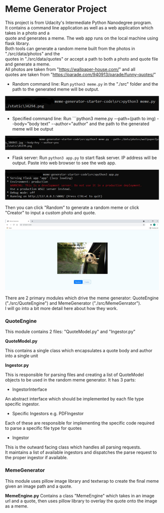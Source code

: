 # Meme Generator Project
This project is from Udacity's Intermediate Python Nanodegree program. <br>It contains a command line application as well as a web application which takes in a photo and a <br>quote and generates a meme. The web app runs on the local machine using flask library. <br>Both tools can generate a random meme built from the photos in "./src/data/photos" and the <br>quotes in "./src/data/quotes" or accept a path to both a photo and quote file and generate a meme. <br>All photos are taken from "https://wallpaper-house.com/" and all <br>quotes are taken from "https://parade.com/940913/parade/funny-quotes/"

- Random command line:
Run ```python3 meme.py``` in the "./src" folder and the path to the generated meme will be output.

![command_line_random](./src/data/examples/command_line_random.jpg)

- Specified command line:
Run ```python3 meme.py --path=(path to img) --body="body text" --author="author" and the path to the generated meme will be output

![command_line_specific](./src/data/examples/command_line_specific.jpg)

- Flask server:
Run ```python3 app.py``` to start flask server. IP address will be output. Paste into web browser to see the web app.

![flask_startup](./src/data/examples/flask_startup.jpg)

Then you can click "Random" to generate a random meme or click "Creator" to input a custom photo and quote.

![flask_random](./src/data/examples/flask_random.jpg)





There are 2 primary modules which drive the meme generator: QuoteEngine ("./src/QuoteEngine") and MemeGenerator ("./src/MemeGenrator"). <br>I will go into a bit more detail here about how they work.

### QuoteEngine
This module contains 2 files: "QuoteModel.py" and "Ingestor.py"

**QuoteModel.py**

This contains a single class which encapsulates a quote body and author into a single unit

**Ingestor.py**

This is responsible for parsing files and creating a list of QuoteModel objects to be used in the random meme generator. It has 3 parts:
- IngestorInterface

An abstract interface which should be implemented by each file type specific ingestor.

- Specific Ingestors e.g. PDFIngestor

Each of these are responsible for implementing the specific code required to parse a specific file type for quotes

- Ingestor

This is the outward facing class which handles all parsing requests. <br>It maintains a list of available ingestors and dispatches the parse request to the proper ingestor if available.

### MemeGenerator
This module uses pillow image library and textwrap to create the final meme given an image path and a quote.

**MemeEngine.py**
Contains a class "MemeEngine" which takes in an image url and a quote, then uses pillow library to overlay the quote onto the image as a meme.
